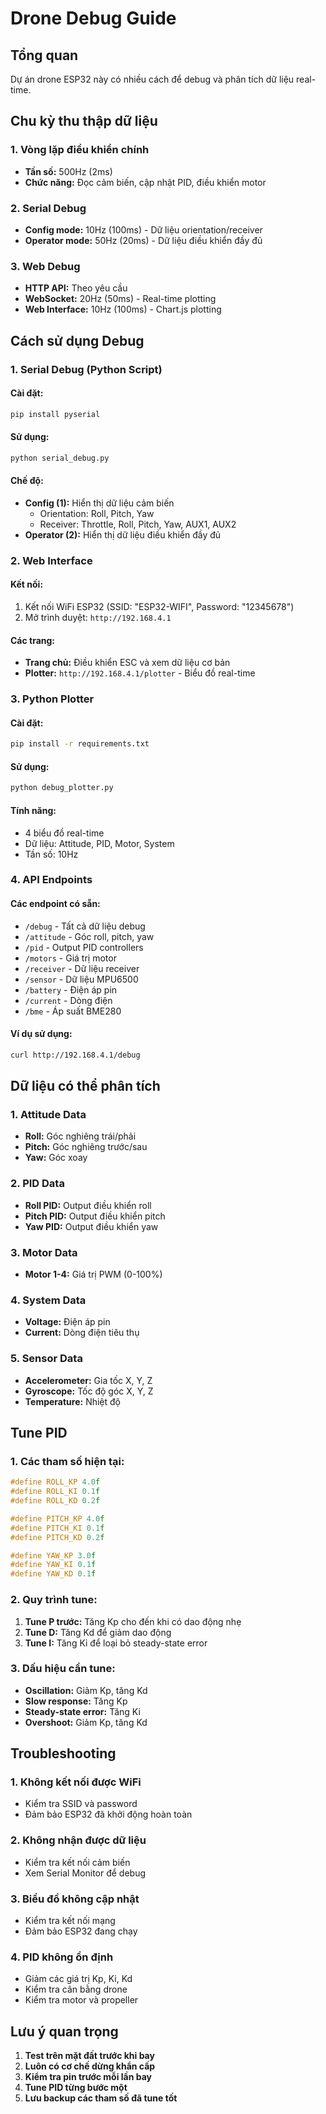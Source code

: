 # Drone Debug Guide

## Tổng quan
Dự án drone ESP32 này có nhiều cách để debug và phân tích dữ liệu real-time.

## Chu kỳ thu thập dữ liệu

### 1. Vòng lặp điều khiển chính
- **Tần số:** 500Hz (2ms)
- **Chức năng:** Đọc cảm biến, cập nhật PID, điều khiển motor

### 2. Serial Debug
- **Config mode:** 10Hz (100ms) - Dữ liệu orientation/receiver
- **Operator mode:** 50Hz (20ms) - Dữ liệu điều khiển đầy đủ

### 3. Web Debug
- **HTTP API:** Theo yêu cầu
- **WebSocket:** 20Hz (50ms) - Real-time plotting
- **Web Interface:** 10Hz (100ms) - Chart.js plotting

## Cách sử dụng Debug

### 1. Serial Debug (Python Script)

#### Cài đặt:
```bash
pip install pyserial
```

#### Sử dụng:
```bash
python serial_debug.py
```

#### Chế độ:
- **Config (1):** Hiển thị dữ liệu cảm biến
  - Orientation: Roll, Pitch, Yaw
  - Receiver: Throttle, Roll, Pitch, Yaw, AUX1, AUX2
- **Operator (2):** Hiển thị dữ liệu điều khiển đầy đủ

### 2. Web Interface

#### Kết nối:
1. Kết nối WiFi ESP32 (SSID: "ESP32-WIFI", Password: "12345678")
2. Mở trình duyệt: `http://192.168.4.1`

#### Các trang:
- **Trang chủ:** Điều khiển ESC và xem dữ liệu cơ bản
- **Plotter:** `http://192.168.4.1/plotter` - Biểu đồ real-time

### 3. Python Plotter

#### Cài đặt:
```bash
pip install -r requirements.txt
```

#### Sử dụng:
```bash
python debug_plotter.py
```

#### Tính năng:
- 4 biểu đồ real-time
- Dữ liệu: Attitude, PID, Motor, System
- Tần số: 10Hz

### 4. API Endpoints

#### Các endpoint có sẵn:
- `/debug` - Tất cả dữ liệu debug
- `/attitude` - Góc roll, pitch, yaw
- `/pid` - Output PID controllers
- `/motors` - Giá trị motor
- `/receiver` - Dữ liệu receiver
- `/sensor` - Dữ liệu MPU6500
- `/battery` - Điện áp pin
- `/current` - Dòng điện
- `/bme` - Áp suất BME280

#### Ví dụ sử dụng:
```bash
curl http://192.168.4.1/debug
```

## Dữ liệu có thể phân tích

### 1. Attitude Data
- **Roll:** Góc nghiêng trái/phải
- **Pitch:** Góc nghiêng trước/sau
- **Yaw:** Góc xoay

### 2. PID Data
- **Roll PID:** Output điều khiển roll
- **Pitch PID:** Output điều khiển pitch
- **Yaw PID:** Output điều khiển yaw

### 3. Motor Data
- **Motor 1-4:** Giá trị PWM (0-100%)

### 4. System Data
- **Voltage:** Điện áp pin
- **Current:** Dòng điện tiêu thụ

### 5. Sensor Data
- **Accelerometer:** Gia tốc X, Y, Z
- **Gyroscope:** Tốc độ góc X, Y, Z
- **Temperature:** Nhiệt độ

## Tune PID

### 1. Các tham số hiện tại:
```cpp
#define ROLL_KP 4.0f
#define ROLL_KI 0.1f
#define ROLL_KD 0.2f

#define PITCH_KP 4.0f
#define PITCH_KI 0.1f
#define PITCH_KD 0.2f

#define YAW_KP 3.0f
#define YAW_KI 0.1f
#define YAW_KD 0.1f
```

### 2. Quy trình tune:
1. **Tune P trước:** Tăng Kp cho đến khi có dao động nhẹ
2. **Tune D:** Tăng Kd để giảm dao động
3. **Tune I:** Tăng Ki để loại bỏ steady-state error

### 3. Dấu hiệu cần tune:
- **Oscillation:** Giảm Kp, tăng Kd
- **Slow response:** Tăng Kp
- **Steady-state error:** Tăng Ki
- **Overshoot:** Giảm Kp, tăng Kd

## Troubleshooting

### 1. Không kết nối được WiFi
- Kiểm tra SSID và password
- Đảm bảo ESP32 đã khởi động hoàn toàn

### 2. Không nhận được dữ liệu
- Kiểm tra kết nối cảm biến
- Xem Serial Monitor để debug

### 3. Biểu đồ không cập nhật
- Kiểm tra kết nối mạng
- Đảm bảo ESP32 đang chạy

### 4. PID không ổn định
- Giảm các giá trị Kp, Ki, Kd
- Kiểm tra cân bằng drone
- Kiểm tra motor và propeller

## Lưu ý quan trọng

1. **Test trên mặt đất trước khi bay**
2. **Luôn có cơ chế dừng khẩn cấp**
3. **Kiểm tra pin trước mỗi lần bay**
4. **Tune PID từng bước một**
5. **Lưu backup các tham số đã tune tốt** 